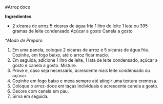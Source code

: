 #Arroz doce 

**Ingredientes**
 - 2 xícaras de arroz
5 xícaras de água fria
1 litro de leite
1 lata ou 395 gramas de leite condensado
Açúcar a gosto
Canela a gosto

**Modo de Preparo*
1. Em uma panela, coloque 2 xícaras de arroz e 5 xícaras de água fria. Cozinhe, em fogo baixo, até o arroz ficar macio.
2. Em seguida, adicione 1 litro de leite, 1 lata de leite condensado, açúcar a gosto e canela a gosto. Misture.
3. Prove e, caso seja necessário, acrescente mais leite condensado ou açúcar.
4. Cozinhe em fogo baixo e mexa sempre até atingir uma textura cremosa.
5. Coloque o arroz-doce em taças individuais e acrescente canela a gosto.
6. Decore com canela em pau.
7. Sirva em seguida.

